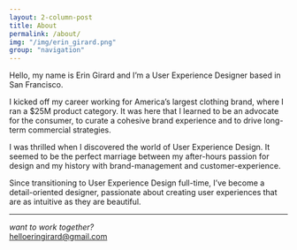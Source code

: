 ```yaml
---
layout: 2-column-post
title: About
permalink: /about/
img: "/img/erin_girard.png"
group: "navigation"
---
```


Hello, my name is Erin Girard and I’m a User Experience Designer based in San Francisco.

I kicked off my career working for America’s largest clothing brand, where I ran a $25M product category. It was here that I learned to be an advocate for the consumer, to curate a cohesive brand experience and to drive long-term commercial strategies.

I was thrilled when I discovered the world of User Experience Design. It seemed to be the perfect marriage between my after-hours passion for design and my history with brand-management and customer-experience.

Since transitioning to User Experience Design full-time, I’ve become a detail-oriented designer, passionate about creating user experiences that are as intuitive as they are beautiful.

<hr>

_want to work together?_<br>
[helloeringirard@gmail.com](mailto:helloeringirard@gmail.com)
<br>
<br>